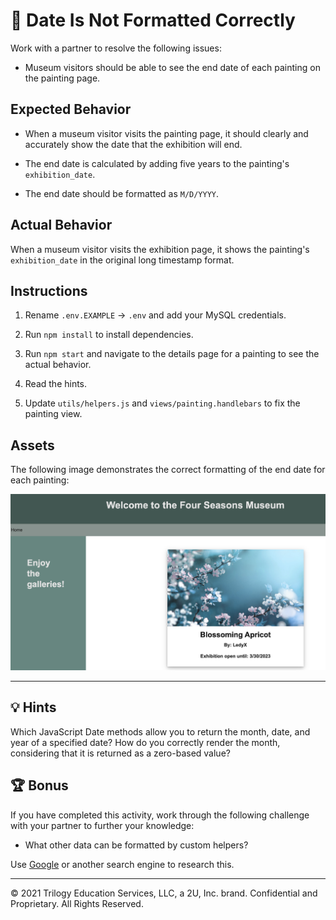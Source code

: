 # 🐛 Date Is Not Formatted Correctly

Work with a partner to resolve the following issues:

- Museum visitors should be able to see the end date of each painting on the painting page.

## Expected Behavior

- When a museum visitor visits the painting page, it should clearly and accurately show the date that the exhibition will end.

- The end date is calculated by adding five years to the painting's `exhibition_date`.

- The end date should be formatted as `M/D/YYYY`.

## Actual Behavior

When a museum visitor visits the exhibition page, it shows the painting's `exhibition_date` in the original long timestamp format.

## Instructions

1. Rename `.env.EXAMPLE` -> `.env` and add your MySQL credentials.

2. Run `npm install` to install dependencies.

3. Run `npm start` and navigate to the details page for a painting to see the actual behavior.

4. Read the hints.

5. Update `utils/helpers.js` and `views/painting.handlebars` to fix the painting view.

## Assets

The following image demonstrates the correct formatting of the end date for each painting:

![On the museum webpage, one card displays an image of a blossoming tree with the title, artist name, and end date underneath the image.](./Images/01-painting-end-date.jpg)

---

## 💡 Hints

Which JavaScript Date methods allow you to return the month, date, and year of a specified date? How do you correctly render the month, considering that it is returned as a zero-based value?

## 🏆 Bonus

If you have completed this activity, work through the following challenge with your partner to further your knowledge:

- What other data can be formatted by custom helpers?

Use [Google](https://www.google.com) or another search engine to research this.

---

© 2021 Trilogy Education Services, LLC, a 2U, Inc. brand. Confidential and Proprietary. All Rights Reserved.
